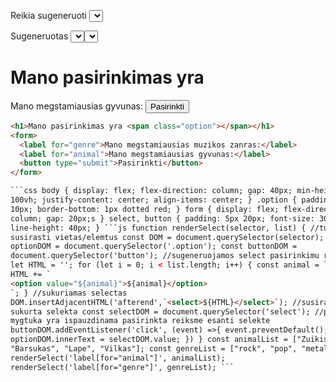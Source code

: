Reikia sugeneruoti <select> formos elementa, kuriame butu isvardintos tokios reiksmes: zuikis, barsukas, lape, vilkas, sernas, stirna, vovere.

Sugeneruotas <select> elementas turi buti iterptas tarp formos <label> ir <button> elementu.

Paspaudus submit mygtuka, pasirinkta <select> reiksme turi buti atvaizduota .option elemente.

<h1>Mano pasirinkimas yra <span class="option"></span></h1>
<form>
  <label for="animal">Mano megstamiausias gyvunas:</label>
  <button type="submit">Pasirinkti</button>
</form>

````html
<h1>Mano pasirinkimas yra <span class="option"></span></h1>
<form>
  <label for="genre">Mano megstamiausias muzikos zanras:</label>
  <label for="animal">Mano megstamiausias gyvunas:</label>
  <button type="submit">Pasirinkti</button>
</form>

```css body { display: flex; flex-direction: column; gap: 40px; min-height:
100vh; justify-content: center; align-items: center; } .option { padding: 0
10px; border-bottom: 1px dotted red; } form { display: flex; flex-direction:
column; gap: 20px;s } select, button { padding: 5px 20px; font-size: 30px;
line-height: 40px; } ```js function renderSelect(selector, list) { //turime
susirasti vietas/elemtus const DOM = document.querySelector(selector); const
optionDOM = document.querySelector('.option'); const buttonDOM =
document.querySelector('button'); //sugeneruojamos select pasirinkimu reiksmes
let HTML = ''; for (let i = 0; i < list.length; i++) { const animal = list[i];
HTML += `
<option value="${animal}">${animal}</option>
`; } //sukuriamas selectas
DOM.insertAdjacentHTML('afterend',`<select>${HTML}</select>`); //susirandame
sukurta selekta const selectDOM = document.querySelector('select'); //paspaudus
mygtuka yra ispauzdinama pasirinkta reiksme esanti selekte
buttonDOM.addEventListener('click', (event) =>{ event.preventDefault();
optionDOM.innerText = selectDOM.value; }) } const animalList = ["Zuikis",
"Barsukas", "Lape", "Vilkas"]; const genreList = ["rock", "pop", "metal"];
renderSelect('label[for="animal"]', animalList);
renderSelect('label[for="genre"]', genreList); ```
````
